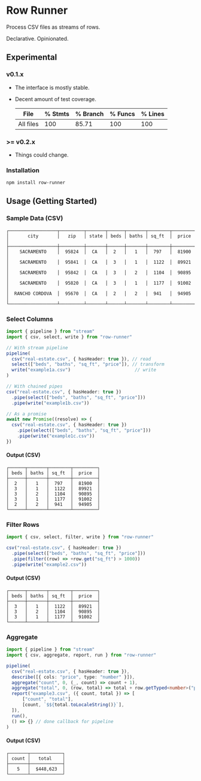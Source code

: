 # Row Runner

Process CSV files as streams of rows.

Declarative. Opinionated.

## Experimental

### v0.1.x

- The interface is mostly stable.
- Decent amount of test coverage.

    File      | % Stmts | % Branch | % Funcs | % Lines
    ----------|---------|----------|---------|---------
    All files | 100     | 85.71    | 100     | 100

### >= v0.2.x

- Things could change.

### Installation

```sh
npm install row-runner
```

## Usage (Getting Started)

### Sample Data (CSV)

    ┌──────────────────┬─────────┬───────┬──────┬───────┬────────┬─────────┐
    │       city       │   zip   │ state │ beds │ baths │ sq_ft  │  price  │
    ├──────────────────┼─────────┼───────┼──────┼───────┼────────┼─────────┤
    │    SACRAMENTO    │  95824  │  CA   │  2   │   1   │  797   │  81900  │
    │    SACRAMENTO    │  95841  │  CA   │  3   │   1   │  1122  │  89921  │
    │    SACRAMENTO    │  95842  │  CA   │  3   │   2   │  1104  │  90895  │
    │    SACRAMENTO    │  95820  │  CA   │  3   │   1   │  1177  │  91002  │
    │  RANCHO CORDOVA  │  95670  │  CA   │  2   │   2   │  941   │  94905  │
    └──────────────────┴─────────┴───────┴──────┴───────┴────────┴─────────┘

### Select Columns

```ts
import { pipeline } from "stream"
import { csv, select, write } from "row-runner"

// With stream pipeline
pipeline(
  csv("real-estate.csv", { hasHeader: true }), // read
  select(["beds", "baths", "sq_ft", "price"]), // transform
  write("example1a.csv")                        // write
)

// With chained pipes
csv("real-estate.csv", { hasHeader: true })
  .pipe(select(["beds", "baths", "sq_ft", "price"]))
  .pipe(write("example1b.csv"))

// As a promise
await new Promise((resolve) => {
  csv("real-estate.csv", { hasHeader: true })
    .pipe(select(["beds", "baths", "sq_ft", "price"]))
    .pipe(write("example1c.csv"))
})

```

#### Output (CSV)

    ┌──────┬───────┬────────┬─────────┐
    │ beds │ baths │ sq_ft  │  price  │
    ├──────┼───────┼────────┼─────────┤
    │  2   │   1   │  797   │  81900  │
    │  3   │   1   │  1122  │  89921  │
    │  3   │   2   │  1104  │  90895  │
    │  3   │   1   │  1177  │  91002  │
    │  2   │   2   │  941   │  94905  │
    └──────┴───────┴────────┴─────────┘

### Filter Rows

```ts
import { csv, select, filter, write } from "row-runner"

csv("real-estate.csv", { hasHeader: true })
  .pipe(select(["beds", "baths", "sq_ft", "price"]))
  .pipe(filter((row) => +row.get("sq_ft") > 1000))
  .pipe(write("example2.csv"))
```

#### Output (CSV)

    ┌──────┬───────┬────────┬─────────┐
    │ beds │ baths │ sq_ft  │  price  │
    ├──────┼───────┼────────┼─────────┤
    │  3   │   1   │  1122  │  89921  │
    │  3   │   2   │  1104  │  90895  │
    │  3   │   1   │  1177  │  91002  │
    └──────┴───────┴────────┴─────────┘

### Aggregate

```ts
import { pipeline } from "stream"
import { csv, aggregate, report, run } from "row-runner"

pipeline(
  csv("real-estate.csv", { hasHeader: true }),
  describe([{ cols: "price", type: "number" }]),
  aggregate("count", 0, (_, count) => count + 1),
  aggregate("total", 0, (row, total) => total + row.getTyped<number>("price")),
  report("example3.csv", ({ count, total }) => [
      ["count", "total"],
      [count, `$${total.toLocaleString()}`],
  ]),
  run(),
  () => {} // done callback for pipeline
)
```

#### Output (CSV)

    ┌───────┬────────────┐
    │ count │   total    │
    ├───────┼────────────┤
    │   5   │  $448,623  │
    └───────┴────────────┘

